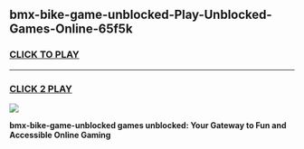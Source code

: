 
## bmx-bike-game-unblocked-Play-Unblocked-Games-Online-65f5k
<h3>
<a href="https://premium76.site?title=bmx-bike-game-unblocked&ref=24A">CLICK TO PLAY</a></h3>
<hr>

<h3>
<a href="https://premium76.site?title=bmx-bike-game-unblocked&ref=24A">CLICK 2 PLAY</a>
  
</h3>

<a href="https://premium76.site?title=bmx-bike-game-unblocked&ref=24A"><img src="https://clearcache.store/games.png"></a>


**bmx-bike-game-unblocked games unblocked: Your Gateway to Fun and Accessible Online Gaming**
